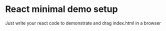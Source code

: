 # React minimal demo setup
Just write your react code to demonstrate and drag index.html in a browser
